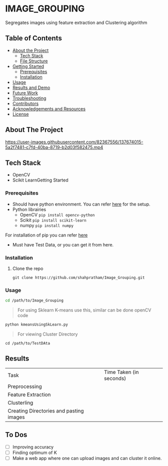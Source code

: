 # IMAGE_GROUPING

Segregates images using feature extraction and Clustering algorithm

## Table of Contents

- [About the Project](https://github.com/saharshleo/readmeTemplateEklavya20#about-the-project)
    - [Tech Stack](https://github.com/saharshleo/readmeTemplateEklavya20#tech-stack)
    - [File Structure](https://github.com/saharshleo/readmeTemplateEklavya20#file-structure)
- [Getting Started](https://github.com/saharshleo/readmeTemplateEklavya20#getting-started)
    - [Prerequisites](https://github.com/saharshleo/readmeTemplateEklavya20#prerequisites)
    - [Installation](https://github.com/saharshleo/readmeTemplateEklavya20#installation)
- [Usage](https://github.com/saharshleo/readmeTemplateEklavya20#usage)
- [Results and Demo](https://github.com/saharshleo/readmeTemplateEklavya20#results-and-demo)
- [Future Work](https://github.com/saharshleo/readmeTemplateEklavya20#future-work)
- [Troubleshooting](https://github.com/saharshleo/readmeTemplateEklavya20#troubleshooting)
- [Contributors](https://github.com/saharshleo/readmeTemplateEklavya20#contributors)
- [Acknowledgements and Resources](https://github.com/saharshleo/readmeTemplateEklavya20#acknowledgements-and-resources)
- [License](https://github.com/saharshleo/readmeTemplateEklavya20#license)

## About The Project

https://user-images.githubusercontent.com/82367556/137674015-5a2f7481-c7fd-40ba-8719-b2d03f582475.mp4

## Tech Stack

- OpenCV
- Scikit LearnGetting Started

### Prerequisites

- Should have python environment. You can refer [here](https://www.tutorialspoint.com/python/python_environment.htm) for the setup.
- Python librairies
    - OpenCV `pip install opencv-python`
    - Scikit `pip install scikit-learn`
    - numpy `pip install numpy`

For installation of pip you can refer [here](https://www.geeksforgeeks.org/how-to-install-pip-on-windows/)

- Must have Test Data, or you can get it from here.

### Installation

1.  Clone the repo
    
    ```git
    git clone https://github.com/shahpratham/Image_Grouping.git
    ```
    

### Usage

```bash
cd /path/to/Image_Grouping
```

> For using Sklearn K-means use this, similar can be done openCV code

```python
python kmeansUsingSkLearn.py
```

> For viewing Cluster Directory

```
cd /path/to/TestDAta
```

## Results

|     |     |
| --- | --- |
| Task | Time Taken (in seconds) |
| Preprocessing |     |
| Feature Extraction |     |
| Clusterling |     |
| Creating Directories and pasting images |     |

## To Dos

- [ ] Improving accuracy
- [ ] Finding optimum of K
- [ ] Make a web app where one can upload images and can cluster it online.
